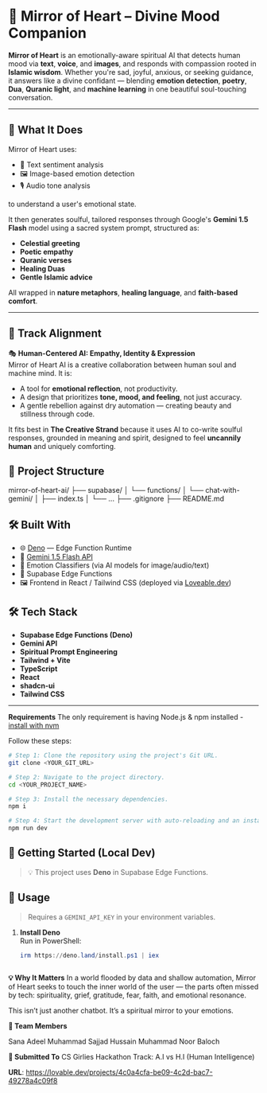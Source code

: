 # 🌙 Mirror of Heart – Divine Mood Companion

**Mirror of Heart** is an emotionally-aware spiritual AI that detects human mood via **text**, **voice**, and **images**, and responds with compassion rooted in **Islamic wisdom**. Whether you're sad, joyful, anxious, or seeking guidance, it answers like a divine confidant — blending **emotion detection**, **poetry**, **Dua**, **Quranic light**, and **machine learning** in one beautiful soul-touching conversation.

---

## 🧠 What It Does

Mirror of Heart uses:
- 📝 Text sentiment analysis
- 🖼️ Image-based emotion detection
- 🎙️ Audio tone analysis

to understand a user's emotional state.

It then generates soulful, tailored responses through Google's **Gemini 1.5 Flash** model using a sacred system prompt, structured as:
- **Celestial greeting**
- **Poetic empathy**
- **Quranic verses**
- **Healing Duas**
- **Gentle Islamic advice**

All wrapped in **nature metaphors**, **healing language**, and **faith-based comfort**.

---
## 🌟 Track Alignment

🎭 **Human-Centered AI: Empathy, Identity & Expression**  
Mirror of Heart AI is a creative collaboration between human soul and machine mind. It is:
- A tool for **emotional reflection**, not productivity.
- A design that prioritizes **tone, mood, and feeling**, not just accuracy.
- A gentle rebellion against dry automation — creating beauty and stillness through code.

It fits best in **The Creative Strand** because it uses AI to co-write soulful responses, grounded in meaning and spirit, designed to feel **uncannily human** and uniquely comforting.



## 📁 Project Structure
mirror-of-heart-ai/
├── supabase/
│ └── functions/
│ └── chat-with-gemini/
│ ├── index.ts
│ └── ...
├── .gitignore
├── README.md



## 🛠️ Built With

- 🌐 [Deno](https://deno.land/) — Edge Function Runtime
- 🧠 [Gemini 1.5 Flash API](https://ai.google.dev/)
- 🌸 Emotion Classifiers (via AI models for image/audio/text)
- 💬 Supabase Edge Functions
- 🖼️ Frontend in React / Tailwind CSS (deployed via [Loveable.dev](https://loveable.dev))


## 🛠️ Tech Stack

- **Supabase Edge Functions (Deno)**
- **Gemini API**
- **Spiritual Prompt Engineering**
- **Tailwind + Vite**
- **TypeScript**
- **React**
- **shadcn-ui**
- **Tailwind CSS**

---

**Requirements**
The only requirement is having Node.js & npm installed - [install with nvm](https://github.com/nvm-sh/nvm#installing-and-updating)

Follow these steps:

```sh
# Step 1: Clone the repository using the project's Git URL.
git clone <YOUR_GIT_URL>

# Step 2: Navigate to the project directory.
cd <YOUR_PROJECT_NAME>

# Step 3: Install the necessary dependencies.
npm i

# Step 4: Start the development server with auto-reloading and an instant preview.
npm run dev
```

## 🚀 Getting Started (Local Dev)

> 💡 This project uses **Deno** in Supabase Edge Functions.



## 🚀 Usage

> Requires a `GEMINI_API_KEY` in your environment variables.

1. **Install Deno**  
   Run in PowerShell:  
   ```powershell
   irm https://deno.land/install.ps1 | iex



**💡 Why It Matters**
In a world flooded by data and shallow automation, Mirror of Heart seeks to touch the inner world of the user — the parts often missed by tech: spirituality, grief, gratitude, fear, faith, and emotional resonance.

This isn’t just another chatbot. It’s a spiritual mirror to your emotions.

**👥 Team Members**

Sana Adeel
Muhammad Sajjad Hussain
Muhammad Noor Baloch

**🎯 Submitted To**
CS Girlies Hackathon
Track: A.I vs H.I (Human Intelligence)



**URL**: https://lovable.dev/projects/4c0a4cfa-be09-4c2d-bac7-49278a4c09f8



